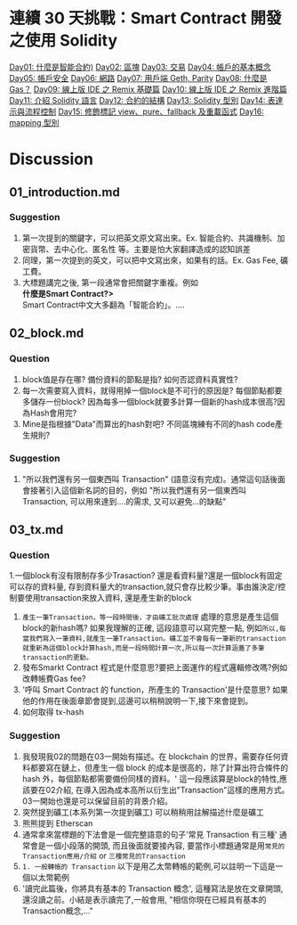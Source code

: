 # 連續 30 天挑戰：Smart Contract 開發之使用 Solidity

[Day01: 什麼是智能合約)](https://ithelp.ithome.com.tw/articles/10200395)
[Day02: 區塊](https://ithelp.ithome.com.tw/articles/10200528)
[Day03: 交易](https://ithelp.ithome.com.tw/articles/10200654)
[Day04: 帳戶的基本概念](https://ithelp.ithome.com.tw/articles/10200900)
[Day05: 帳戶安全](https://ithelp.ithome.com.tw/articles/10200992)
[Day06: 網路](https://ithelp.ithome.com.tw/articles/10201207)
[Day07: 用戶端 Geth, Parity](https://ithelp.ithome.com.tw/articles/10201364)
[Day08: 什麼是 Gas？](https://ithelp.ithome.com.tw/articles/10201462)
[Day09: 線上版 IDE 之 Remix 基礎篇](https://ithelp.ithome.com.tw/articles/10201750)
[Day10: 線上版 IDE 之 Remix 進階篇](https://ithelp.ithome.com.tw/articles/10202347)
[Day11: 介紹 Solidity 語言](https://ithelp.ithome.com.tw/articles/10202884)
[Day12: 合約的結構](https://ithelp.ithome.com.tw/articles/10203280)
[Day13: Solidity 型別](https://ithelp.ithome.com.tw/articles/10203495)
[Day14: 表達示與流程控制](https://ithelp.ithome.com.tw/articles/10203645)
[Day15: 修飾標記 view、pure、fallback 及重載函式](https://ithelp.ithome.com.tw/articles/10204079)
[Day16: mapping 型別](https://ithelp.ithome.com.tw/articles/10204297)


# Discussion
## 01_introduction.md
### Suggestion
1. 第一次提到的關鍵字，可以把英文原文寫出來。Ex.  智能合約、共識機制、加密貨幣、去中心化、匿名性 等。主要是怕大家翻譯造成的認知誤差
1. 同理，第一次提到的英文，可以把中文寫出來，如果有的話。Ex. Gas Fee, 礦工費。
1. 大標題講完之後, 第一段通常會把關鍵字重複。例如 
 </br><b>什麼是Smart Contract?></b></br>
 Smart Contract中文大多翻為「智能合約」。....

## 02_block.md
### Question
1. block值是存在哪? 備份資料的節點是指? 如何否認資料真實性?
1. 每一次需要寫入資料，就得用掉一個block是不可行的原因是? 每個節點都要多儲存一份block? 因為每多一個block就要多計算一個新的hash成本很高?因為Hash會用完?
1. Mine是指根據"Data"而算出的hash對吧? 不同區塊練有不同的hash code產生規則?
### Suggestion
1. "所以我們還有另一個東西叫 Transaction" (語意沒有完成)。通常這句話後面會接著引入這個新名詞的目的，例如 "所以我們還有另一個東西叫Transaction, 可以用來達到....的需求, 又可以避免...的缺點"

## 03_tx.md
### Question
1.一個block有沒有限制存多少Trasaction? 還是看資料量?還是一個block有固定可以存的資料量, 存到資料量大的transaction,就只會存比較少筆。事由誰決定/控制要使用transaction來放入資料, 還是產生新的block
1. `產生一筆Transaction，等一段時間後，才由礦工批次處理` 處理的意思是產生這個block的新hash嗎? 如果我理解的正確, 這段語意可以寫完整一點, 例如`所以,每當我們寫入一筆資料,就產生一筆Transaction。礦工並不會每有一筆新的transaction就重新為這個block計算hash,而是一段時間計算一次,所以每一次計算涵蓋了多筆transaction的更動。`
1. 發布Smarkt Contract 程式是什麼意思?要把上面運作的程式邏輯修改嗎?例如改轉帳費Gas fee?
1. '呼叫 Smart Contract 的 function，所產生的 Transaction'是什麼意思? 如果他的作用在後面章節會提到,這邊可以稍稍說明一下,接下來會提到。
1. 如何取得 tx-hash 
### Suggestion
1. 我發現我02的問題在03一開始有描述。在 blockchain 的世界，需要存任何資料都要寫在鏈上，但產生一個 block 的成本是很高的，除了計算出符合條件的 hash 外，每個節點都需要備份同樣的資料。' 這一段應該算是block的特性,應該要在02介紹, 在導入因為成本高所以衍生出"Transaction"這樣的應用方式。 03一開始也還是可以保留目前的背景介紹。
1. 突然提到礦工(本系列第一次提到礦工) 可以稍稍用註解描述什麼是礦工
1. 熊熊提到 Etherscan
1. 通常拿來當標題的下法會是一個完整語意的句子'常見 Transaction 有三種' 通常會是一個小段落的開頭, 而且後面就要接內容, 要當作小標題通常是用`常見的Transaction應用/介紹` or `三種常見的Transaction`
1. `1. 一般轉帳的 Transaction` 以下是用乙太幣轉帳的範例,可以註明一下這是一個以太幣範例
1. '讀完此篇後，你將具有基本的 Transaction 概念', 這種寫法是放在文章開頭,還沒讀之前。小結是表示讀完了,一般會用, "相信你現在已經具有基本的Transaction概念,..." 
